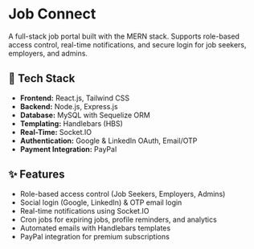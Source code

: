 # Job Connect

A full-stack job portal built with the MERN stack. Supports role-based access control, real-time notifications, and secure login for job seekers, employers, and admins.

## 🔧 Tech Stack

- **Frontend:** React.js, Tailwind CSS
- **Backend:** Node.js, Express.js
- **Database:** MySQL with Sequelize ORM
- **Templating:** Handlebars (HBS)
- **Real-Time:** Socket.IO
- **Authentication:** Google & LinkedIn OAuth, Email/OTP
- **Payment Integration:** PayPal

## ✨ Features

- Role-based access control (Job Seekers, Employers, Admins)
- Social login (Google, LinkedIn) & OTP email login
- Real-time notifications using Socket.IO
- Cron jobs for expiring jobs, profile reminders, and analytics
- Automated emails with Handlebars templates
- PayPal integration for premium subscriptions

